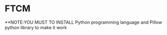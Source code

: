 # FTCM
**NOTE:YOU MUST TO INSTALL Python programming language and Pillow python library
to make it work